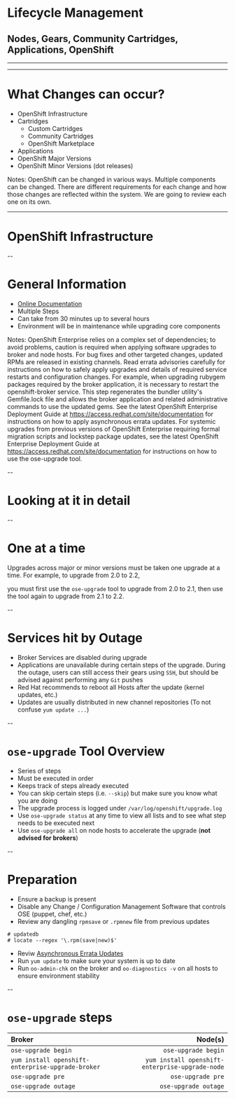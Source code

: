 # Lifecycle Management

## Nodes, Gears, Community Cartridges, Applications, OpenShift

---

<!-- .slide: data-background="images/change-management.png" -->

---

# What Changes can occur?

* OpenShift Infrastructure
* Cartridges
    * Custom Cartridges
    * Community Cartridges
    * OpenShift Marketplace
* Applications
* OpenShift Major Versions
* OpenShift Minor Versions (dot releases)


Notes: OpenShift can be changed in various ways. Multiple components can be changed. There are different requirements for each change
and how those changes are reflected within the system. We are going to review each one on its own.

---

# OpenShift Infrastructure

--

# General Information

* [Online Documentation](https://access.redhat.com/documentation/en-US/OpenShift_Enterprise/2/html-single/Administration_Guide/index.html#Upgrading_OpenShift_Enterprise)
* Multiple Steps
* Can take from 30 minutes up to several hours
* Environment will be in maintenance while upgrading core components

Notes: OpenShift Enterprise relies on a complex set of dependencies; to avoid problems, caution is required when applying software upgrades to broker and node hosts.
For bug fixes and other targeted changes, updated RPMs are released in existing channels. Read errata advisories carefully for instructions on how to safely apply upgrades and details of required service restarts and configuration changes. For example, when upgrading rubygem packages required by the broker application, it is necessary to restart the openshift-broker service. This step regenerates the bundler utility's Gemfile.lock file and allows the broker application and related administrative commands to use the updated gems. See the latest OpenShift Enterprise Deployment Guide at https://access.redhat.com/site/documentation for instructions on how to apply asynchronous errata updates.
For systemic upgrades from previous versions of OpenShift Enterprise requiring formal migration scripts and lockstep package updates, see the latest OpenShift Enterprise Deployment Guide at https://access.redhat.com/site/documentation for instructions on how to use the ose-upgrade tool.

--

# Looking at it in detail <!-- .element: style="color: white" -->

<!-- .slide: data-background="images/woman-looking-through-magnifying-glass.jpg" -->

--

# One at a time

Upgrades across major or minor versions must be taken one upgrade at a time. For example, to upgrade from 2.0 to 2.2,

you must first use the `ose-upgrade` tool to upgrade from 2.0 to 2.1, then use the tool again to upgrade from 2.1 to 2.2.

--

# Services hit by Outage

* Broker Services are disabled during upgrade
* Applications are unavailable during certain steps of the upgrade. During the outage, users can still access their gears using `SSH`, but should be advised against performing any `Git` pushes
* Red Hat recommends to reboot all Hosts after the update (kernel updates, etc.)
* Updates are usually distributed in new channel repositories (To not confuse `yum update ...`)

--

# `ose-upgrade` Tool Overview

* Series of steps
* Must be executed in order
* Keeps track of steps already executed
* You can skip certain steps (i.e. `--skip`) but make sure you know what you are doing
* The upgrade process is logged under `/var/log/openshift/upgrade.log`
* Use `ose-upgrade status` at any time to view all lists and to see what step needs to be executed next
* Use `ose-upgrade all` on node hosts to accelerate the upgrade (**not advised for brokers**)

--

# Preparation

* Ensure a backup is present
* Disable any Change / Configuration Management Software that controls OSE (puppet, chef, etc.)
* Review any dangling `rpmsave` or `.rpmnew` file from previous updates

```
# updatedb
# locate --regex '\.rpm(save|new)$'
```

* Reviw [Asynchronous Errata Updates](https://access.redhat.com/documentation/en-US/OpenShift_Enterprise/2/html-single/Deployment_Guide/index.html#chap-Asynchronous_Errata_Updates)
* Run `yum update` to make sure your system is up to date
* Run `oo-admin-chk` on the broker and `oo-diagnostics -v` on all hosts to ensure environment stability

--

# `ose-upgrade` steps

Broker            | Node(s)
:-----------------|------------------:
`ose-upgrade begin` | `ose-upgrade begin`
`yum install openshift-enterprise-upgrade-broker` | `yum install openshift-enterprise-upgrade-node`
`ose-upgrade pre` | `ose-upgrade pre`
`ose-upgrade outage` | `ose-upgrade outage`





